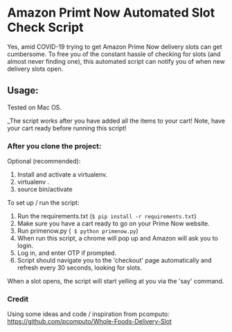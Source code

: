 # Amazon Primt Now Automated Slot Check Script

Yes, amid COVID-19 trying to get Amazon Prime Now delivery slots can get cumbersome. To free you of the constant hassle of checking for slots (and almost never finding one), this automated script can notify you of when new delivery slots open.


## Usage:

Tested on Mac OS. 

_The script works after you have added all the items to your cart! Note, have your cart ready before running this script! 


### After you clone the project:

Optional (recommended): 
1. Install and activate a virtualenv. 
2. virtualenv . 
3. source bin/activate


To set up / run the script:

1. Run the requirements.txt (```$ pip install -r requirements.txt```)
2. Make sure you have a cart ready to go on your Prime Now website.
3. Run primenow.py (``` $ python primenow.py```)
4. When run this script, a chrome will pop up and Amazon will ask you to login. 
5. Log in, and enter OTP if prompted.
6. Script should navigate you to the 'checkout' page automatically and refresh every 30 seconds, looking for slots.

When a slot opens, the script will start yelling at you via the 'say' command.


### Credit

Using some ideas and code / inspiration from pcomputo: https://github.com/pcomputo/Whole-Foods-Delivery-Slot